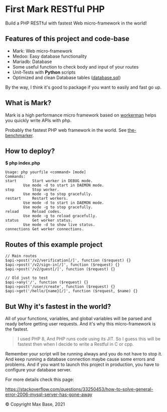 # First Mark RESTful PHP

Build a PHP RESTful with fastest Web micro-framework in the world!

## Features of this project and code-base

- Mark: Web micro-framework
- Medoo: Easy database functionality
- Mariadb: Database
- Some useful function to check body and input of your routes
- Unit-Tests with **Python** scripts
- Optimized and clean Database tables ([database.sql](database.sql))

By the way, I think it's good to package if you want to easily and fast go up.

## What is Mark?

Mark is a high performance micro framework based on [workerman](https://github.com/walkor/workerman) helps you quickly write APIs with php.

Probably the fastest PHP web framework in the world. See [the-benchmarker](https://web-frameworks-benchmark.netlify.app/result?asc=0&order_by=level512).

## How to deploy?

**$ php index.php**

```
Usage: php yourfile <command> [mode]
Commands: 
start		Start worker in DEBUG mode.
		Use mode -d to start in DAEMON mode.
stop		Stop worker.
		Use mode -g to stop gracefully.
restart		Restart workers.
		Use mode -d to start in DAEMON mode.
		Use mode -g to stop gracefully.
reload		Reload codes.
		Use mode -g to reload gracefully.
status		Get worker status.
		Use mode -d to show live status.
connections	Get worker connections.
```

## Routes of this example project

```
// Main routes
$api->post('/v2/verification[/]', function ($request) {}
$api->post('/v2/sign-in[/]', function ($request) {}
$api->post('/v2/guest[/]', function ($request) {}

// Old just to test
$api->any('/', function ($request) {}
$api->post('/user/create', function ($request) {}
$api->get('/hello/{name}[/]', function ($request, $name) {}
```

## But Why it's fastest in the world?

All of your functions, variables, and global variables will be parsed and ready before getting user requests.
And it's why this micro-framework is the fastest.

> I used PHP 8, And PHP runs code using its JIT. So I guess this will be fastest then when I decide to write a Restful in C or cpp.

Remember your script will be running always and you do not have to stop it. And keep running a database connection maybe cause some errors and problems.
And if you want to launch this project in production, you have to configure your database server.

For more details check this page:

https://stackoverflow.com/questions/33250453/how-to-solve-general-error-2006-mysql-server-has-gone-away

© Copyright Max Base, 2021
